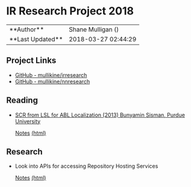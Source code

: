 

# IR Research Project 2018

<div class="outline-2" id="meta">

<table>


<colgroup>
<col  class="org-left">

<col  class="org-left">
</colgroup>
<tbody>
<tr>
<td class="org-left">**Author**</td>
<td class="org-left">Shane Mulligan (<mailto:mullikine@gmail.com>)</td>
</tr>


<tr>
<td class="org-left">**Last Updated**</td>
<td class="org-left">2018-03-27 02:44:29</td>
</tr>
</tbody>
</table>

</div>


## Project Links

-   [GitHub - mullikine/irresearch](https://github.com/mullikine/irresearch/)
-   [GitHub - mullikine/nnresearch](https://github.com/mullikine/nnresearch/)


## Reading

-   [SCR from LSL for ABL Localization (2013) Bunyamin Sisman, Purdue University](https://docs.lib.purdue.edu/open_access_dissertations/66/)
    
    [Notes](Notes%20on%20SCR%20from%20LSL%20for%20ABL.md) [(html)](http://htmlpreview.github.com/?https://github.com/mullikine/irresearch/blob/master/Notes%20on%20SCR%20from%20LSL%20for%20ABL.html)


## Research

-   Look into APIs for accessing Repository Hosting Services
    
    [Notes](Repository_Hosting_Services_research.md) [(html)](http://htmlpreview.github.com/?https://github.com/mullikine/irresearch/blob/master/Repository_Hosting_Services_research.html)


